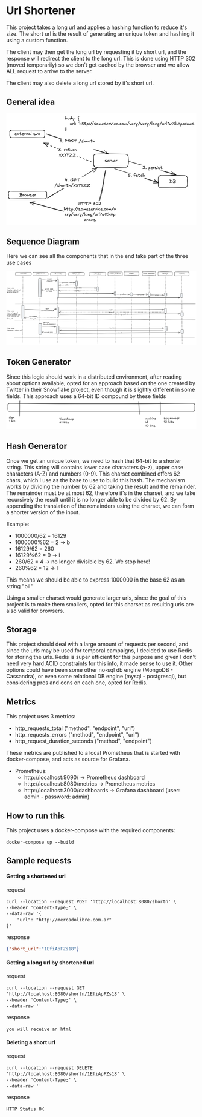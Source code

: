 # Url Shortener

This project takes a long url and applies a hashing function to reduce it's size. The short url is the result of generating an unique token 
and hashing it using a custom function.

The client may then get the long url by requesting it by short url, and the response will redirect the client to the long url. 
This is done using HTTP 302 (moved temporarily) so we don't get cached by the browser and we allow ALL request to arrive to the server.

The client may also delete a long url stored by it's short url.

## General idea

![img.png](img.png)

## Sequence Diagram

Here we can see all the components that in the end take part of the three use cases

![img_1.png](img_1.png)

## Token Generator

Since this logic should work in a distributed environment, after reading about options available, opted for an approach based on the one created by Twitter in their Snowflake project, even though it is slightly different in some fields.
This approach uses a 64-bit ID compound by these fields
![img_3.png](img_3.png)

## Hash Generator

Once we get an unique token, we need to hash that 64-bit to a shorter string. This string will contains lower case characters (a-z), upper case characters (A-Z) and numbers (0-9).
This charset combined offers 62 chars, which I use as the base to use to build this hash. The mechanism works by dividing the number by 62 and taking the result and the remainder. The remainder must be at most 62, therefore it's in the charset, and we take recursively the result until it is no longer able to be divided by 62. By appending the translation of the remainders using the charset, we can form a shorter version of the input.

Example: 

- 1000000/62 = 16129
- 1000000%62 = 2 -> b
- 16129/62 = 260
- 16129%62 = 9 -> i
- 260/62 = 4 -> no longer divisible by 62. We stop here!
- 260%62 = 12 -> l

This means we should be able to express 1000000 in the base 62 as an string "bil"

Using a smaller charset would generate larger urls, since the goal of this project is to make them smallers, opted for this charset as resulting urls are also valid for browsers.

## Storage

This project should deal with a large amount of requests per second, and since the urls may be used for temporal campaigns, I decided to use Redis for storing the urls. Redis is super efficient for this purpose and given I don't need very hard ACID constraints for this info, it made sense to use it. Other options could have been some other no-sql db engine (MongoDB - Cassandra), or even some relational DB engine (mysql - postgresql), but considering pros and cons on each one, opted for Redis.

## Metrics

This project uses 3 metrics:

- http_requests_total ("method", "endpoint", "url")
- http_requests_errors ("method", "endpoint", "url")
- http_request_duration_seconds ("method", "endpoint")

These metrics are published to a local Prometheus that is started with docker-compose, and acts as source for Grafana.

- Prometheus:
  - http://localhost:9090/ -> Prometheus dashboard
  - http://localhost:8080/metrics -> Prometheus metrics
  - http://localhost:3000/dashboards -> Grafana dashboard (user: admin - password: admin)

## How to run this

This project uses a docker-compose with the required components:
```text
docker-compose up --build 
```

## Sample requests

#### Getting a shortened url

request
```http request
curl --location --request POST 'http://localhost:8080/shortn' \
--header 'Content-Type;' \
--data-raw '{
    "url": "http://mercadolibre.com.ar"
}'
```
response
```json
{"short_url":"1EfiApFZs18"}
```

#### Getting a long url by shortened url

request
```http request
curl --location --request GET 'http://localhost:8080/shortn/1EfiApFZs18' \
--header 'Content-Type;' \
--data-raw ''
```

response
```text
you will receive an html
```

#### Deleting a short url

request
```http request
curl --location --request DELETE 'http://localhost:8080/shortn/1EfiApFZs18' \
--header 'Content-Type;' \
--data-raw ''
```

response
```text
HTTP Status OK
```